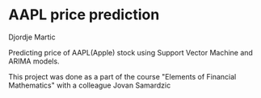 # AAPL price prediction




Djordje Martic

Predicting price of AAPL(Apple) stock using Support Vector Machine and ARIMA models.

This project was done as a part of the course "Elements of Financial Mathematics" with a colleague Jovan Samardzic
